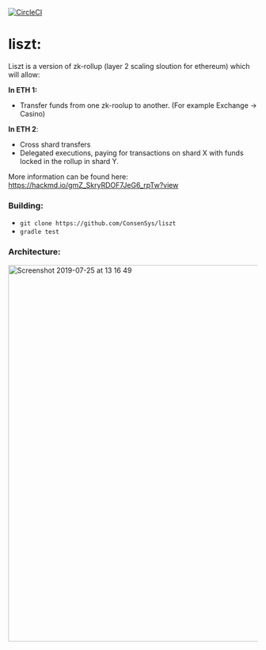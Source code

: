 [![CircleCI](https://circleci.com/gh/ConsenSys/liszt/tree/master.svg?style=svg&circle-token=90012bf375be38472157803f010025c532ae2ddf)](https://circleci.com/gh/ConsenSys/liszt/tree/master)
# liszt:
Liszt is a version of zk-rollup (layer 2 scaling sloution for ethereum) which will allow: 

**In ETH 1:**
 - Transfer funds from one zk-roolup to another. (For example Exchange -> Casino) 
 
**In ETH 2**: 
 - Cross shard transfers 
 - Delegated executions, paying for transactions on shard X with funds locked in the rollup in shard Y.

More information can be found here: https://hackmd.io/gmZ_SkryRDOF7JeG6_rpTw?view

### Building:
- ```git clone https://github.com/ConsenSys/liszt```
- ```gradle test```

### Architecture:
<img width="760" alt="Screenshot 2019-07-25 at 13 16 49" src="https://user-images.githubusercontent.com/7760067/61870546-a96d5c00-aede-11e9-8858-6db6590187ef.png">
